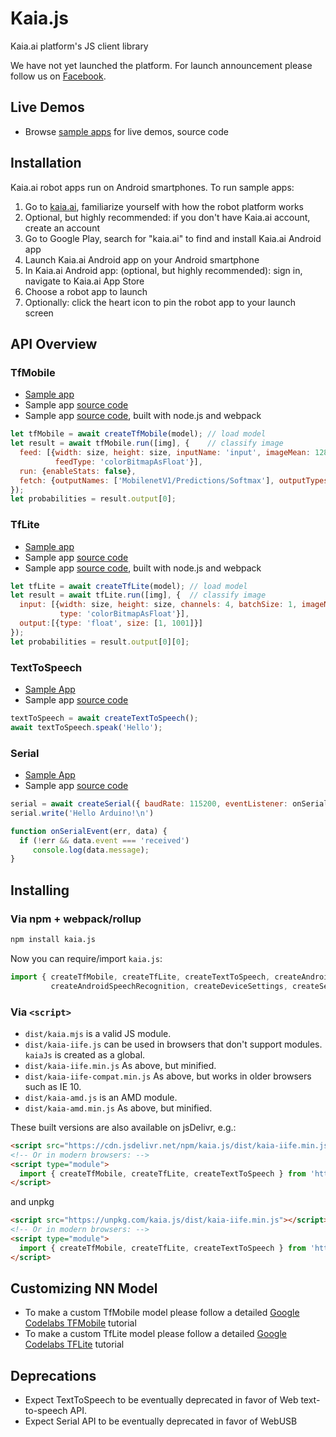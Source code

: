 # Kaia.js
Kaia.ai platform's JS client library

We have not yet launched the platform. For launch announcement please follow us on [Facebook](https://www.facebook.com/kaiaai/).

## Live Demos
- Browse [sample apps](https://github.com/kaiaai/sample-apps) for live demos, source code

## Installation
Kaia.ai robot apps run on Android smartphones. To run sample apps:
1. Go to [kaia.ai](https://kaia.ai/), familiarize yourself with how the robot platform works
2. Optional, but highly recommended: if you don't have Kaia.ai account, create an account
3. Go to Google Play, search for "kaia.ai" to find and install Kaia.ai Android app
4. Launch Kaia.ai Android app on your Android smartphone
5. In Kaia.ai Android app: (optional, but highly recommended): sign in, navigate to Kaia.ai App Store
6. Choose a robot app to launch
7. Optionally: click the heart icon to pin the robot app to your launch screen

## API Overview

### TfMobile
- [Sample app](https://kaia.ai/view-app/5ba319fc89bed10c954a2702)
- Sample app [source code](https://github.com/kaiaai/tensorflow-mobile-app)
- Sample app [source code](https://github.com/kaiaai/tensorflow-mobile-app-node), built with node.js and webpack

```js
let tfMobile = await createTfMobile(model); // load model
let result = await tfMobile.run([img], {    // classify image
  feed: [{width: size, height: size, inputName: 'input', imageMean: 128.0, imageStd: 128.0,
          feedType: 'colorBitmapAsFloat'}],
  run: {enableStats: false},
  fetch: {outputNames: ['MobilenetV1/Predictions/Softmax'], outputTypes: ['float']}
});
let probabilities = result.output[0];
```

### TfLite
- [Sample app](https://kaia.ai/view-app/5bbaccffa2f5f31d466259b6)
- Sample app [source code](https://github.com/kaiaai/tensorflow-lite-app)
- Sample app [source code](https://github.com/kaiaai/tensorflow-lite-app-node), built with node.js and webpack

```js
let tfLite = await createTfLite(model); // load model
let result = await tfLite.run([img], {  // classify image
  input: [{width: size, height: size, channels: 4, batchSize: 1, imageMean: 128.0, imageStd: 128.0,
           type: 'colorBitmapAsFloat'}],
  output:[{type: 'float', size: [1, 1001]}]
});
let probabilities = result.output[0][0];
```

### TextToSpeech
- [Sample App](https://kaia.ai/view-app/5a055af654d7fc08c068f3b9)
- Sample app [source code](https://github.com/kaiaai/tree/master/text-to-speech)

```js
textToSpeech = await createTextToSpeech();
await textToSpeech.speak('Hello');
```

### Serial
- [Sample App](https://kaia.ai/view-app/5bea7418f8864127d7ee4cac)
- Sample app [source code](https://github.com/kaiaai/tree/master/usb-serial)

```js
serial = await createSerial({ baudRate: 115200, eventListener: onSerialEvent });
serial.write('Hello Arduino!\n')

function onSerialEvent(err, data) {
  if (!err && data.event === 'received')
     console.log(data.message);
}
```
## Installing

### Via npm + webpack/rollup
```sh
npm install kaia.js
```

Now you can require/import `kaia.js`:

```js
import { createTfMobile, createTfLite, createTextToSpeech, createAndroidMultiDetect, createPocketSphinx
         createAndroidSpeechRecognition, createDeviceSettings, createSerial, createSensors} from 'kaia.js';
```

### Via `<script>`
* `dist/kaia.mjs` is a valid JS module.
* `dist/kaia-iife.js` can be used in browsers that don't support modules. `kaiaJs` is created as a global.
* `dist/kaia-iife.min.js` As above, but minified.
* `dist/kaia-iife-compat.min.js` As above, but works in older browsers such as IE 10.
* `dist/kaia-amd.js` is an AMD module.
* `dist/kaia-amd.min.js` As above, but minified.

These built versions are also available on jsDelivr, e.g.:

```html
<script src="https://cdn.jsdelivr.net/npm/kaia.js/dist/kaia-iife.min.js"></script>
<!-- Or in modern browsers: -->
<script type="module">
  import { createTfMobile, createTfLite, createTextToSpeech } from 'https://cdn.jsdelivr.net/npm/kaia.js';
</script>
```
and unpkg
```html
<script src="https://unpkg.com/kaia.js/dist/kaia-iife.min.js"></script>
<!-- Or in modern browsers: -->
<script type="module">
  import { createTfMobile, createTfLite, createTextToSpeech } from 'https://unpkg.com/kaia.js';
</script>
```

## Customizing NN Model
- To make a custom TfMobile model please follow a detailed [Google Codelabs TFMobile](https://codelabs.developers.google.com/codelabs/tensorflow-for-poets-2/#0) tutorial
- To make a custom TfLite model please follow a detailed [Google Codelabs TFLite](https://codelabs.developers.google.com/codelabs/tensorflow-for-poets-2-tflite/index.html#0) tutorial

## Deprecations
- Expect TextToSpeech to be eventually deprecated in favor of Web text-to-speech API.
- Expect Serial API to be eventually deprecated in favor of WebUSB

